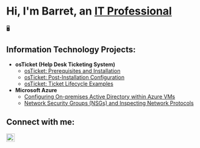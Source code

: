 <h1>Hi, I'm Barret, an <a href="https://linkedin.com/in/barretrobbins">IT Professional</a></h1>

🖥<h2>Information Technology Projects:</h2>

- <b>osTicket (Help Desk Ticketing System)</b>
  - [osTicket: Prerequisites and Installation](https://github.com/barretrobbins/osticket-prereqs)
  - [osTicket: Post-Installation Configuration](https://github.com/barretrobbins/post-install-config)
  - [osTicket: Ticket Lifecycle Examples](https://github.com/barretrobbins/ticket-lifecycle)
- <b>Microsoft Azure</b>
  - [Configuring On-premises Active Directory within Azure VMs](https://github.com/barretrobbins/configure-ad)
  - [Network Security Groups (NSGs) and Inspecting Network Protocols](https://github.com/barretrobbins/azure-network-protocols)

<h2>Connect with me:</h2>

[<img align="left" alt="Barret | LinkedIn" width="22px" src="https://cdn.jsdelivr.net/npm/simple-icons@v3/icons/linkedin.svg" />][linkedin]

[linkedin]: https://linkedin.com/in/barretrobbins
